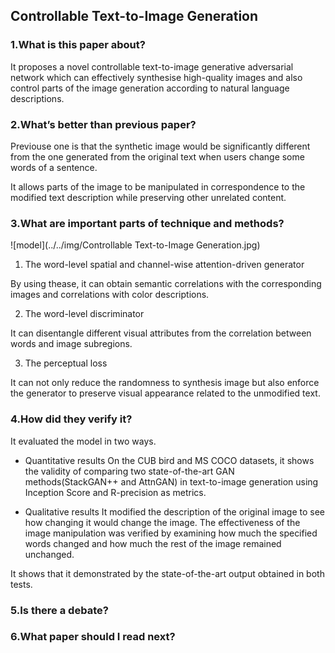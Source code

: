 ## Controllable Text-to-Image Generation

### 1.What is this paper about?

It proposes a novel controllable text-to-image generative adversarial network which can effectively synthesise high-quality images and also control parts of the image generation according to natural language descriptions.

### 2.What’s better than previous paper?

Previouse one is that the synthetic image would be significantly different from the one generated from the original text when users change some words of a sentence.

It allows parts of the image to be manipulated in correspondence to the modified text description while preserving other unrelated content.

### 3.What are important parts of technique and methods?

![model](../../img/Controllable Text-to-Image Generation.jpg) 

1. The word-level spatial and channel-wise attention-driven generator

By using thease, it can obtain semantic correlations with the corresponding images and correlations with color descriptions.

2. The word-level discriminator

It can disentangle different visual attributes from the correlation between words and image subregions.


3. The perceptual loss

It can not only reduce the randomness to synthesis image but also enforce the generator to preserve visual appearance related to the unmodified text.

### 4.How did they verify it?

It evaluated the model in two ways.

- Quantitative results
On the CUB bird and MS COCO datasets, it shows the validity of comparing two state-of-the-art GAN methods(StackGAN++ and AttnGAN) in text-to-image generation using Inception Score and R-precision as metrics.

- Qualitative results
It modified the description of the original image to see how changing it would change the image. The effectiveness of the image manipulation was verified by examining how much the specified words changed and how much the rest of the image remained unchanged.

It shows that it demonstrated by the state-of-the-art output obtained in both tests.

### 5.Is there a debate?

### 6.What paper should I read next?

